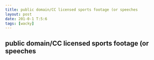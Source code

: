 ```yaml
---
title: public domain/CC licensed sports footage (or speeches
layout: post
date: 201-0-1 T:5:6
tags: [wacky]
---
```

## public domain/CC licensed sports footage (or speeches

